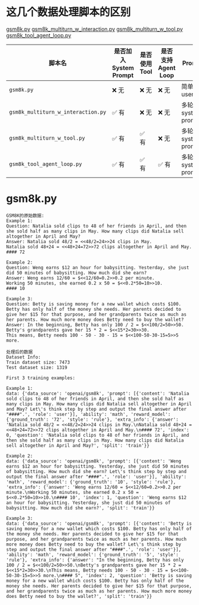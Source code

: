 # 这几个数据处理脚本的区别
[gsm8k.py](..%2Fverl%2Fexamples%2Fdata_preprocess%2Fgsm8k.py)
[gsm8k_multiturn_w_interaction.py](..%2Fverl%2Fexamples%2Fdata_preprocess%2Fgsm8k_multiturn_w_interaction.py)
[gsm8k_multiturn_w_tool.py](..%2Fverl%2Fexamples%2Fdata_preprocess%2Fgsm8k_multiturn_w_tool.py)
[gsm8k_tool_agent_loop.py](..%2Fverl%2Fexamples%2Fdata_preprocess%2Fgsm8k_tool_agent_loop.py)


| 脚本名                                | 是否加入 System Prompt | 是否使用 Tool | 是否支持 Agent Loop | Prompt 类型             | 特殊字段                                                        |
| ---------------------------------- | ------------------ | --------- | --------------- | --------------------- | ----------------------------------------------------------- |
| `gsm8k.py`                         | ❌ 无                | ❌ 无       | ❌ 无             | 简单单轮 user prompt      | 基础版                                                         |
| `gsm8k_multiturn_w_interaction.py` | ✅ 有                | ❌ 无       | ❌ 无             | 多轮 system+user prompt | `interaction_kwargs`                                        |
| `gsm8k_multiturn_w_tool.py`        | ✅ 有                | ✅ 有       | ❌ 无             | 多轮 system+user prompt | `need_tools_kwargs` + `tools_kwargs` + `interaction_kwargs` |
| `gsm8k_tool_agent_loop.py`         | ✅ 有                | ✅ 有       | ✅ 有             | 多轮 system+user prompt | 多了 `agent_name="tool_agent"`                                |


# gsm8k.py
```
GSM8K的原始数据:
Example 1:
Question: Natalia sold clips to 48 of her friends in April, and then she sold half as many clips in May. How many clips did Natalia sell altogether in April and May?
Answer: Natalia sold 48/2 = <<48/2=24>>24 clips in May.
Natalia sold 48+24 = <<48+24=72>>72 clips altogether in April and May.
#### 72

Example 2:
Question: Weng earns $12 an hour for babysitting. Yesterday, she just did 50 minutes of babysitting. How much did she earn?
Answer: Weng earns 12/60 = $<<12/60=0.2>>0.2 per minute.
Working 50 minutes, she earned 0.2 x 50 = $<<0.2*50=10>>10.
#### 10

Example 3:
Question: Betty is saving money for a new wallet which costs $100. Betty has only half of the money she needs. Her parents decided to give her $15 for that purpose, and her grandparents twice as much as her parents. How much more money does Betty need to buy the wallet?
Answer: In the beginning, Betty has only 100 / 2 = $<<100/2=50>>50.
Betty's grandparents gave her 15 * 2 = $<<15*2=30>>30.
This means, Betty needs 100 - 50 - 30 - 15 = $<<100-50-30-15=5>>5 more.

处理后的数据
Dataset Info:
Train dataset size: 7473
Test dataset size: 1319

First 3 training examples:

Example 1:
data: {'data_source': 'openai/gsm8k', 'prompt': [{'content': 'Natalia sold clips to 48 of her friends in April, and then she sold half as many clips in May. How many clips did Natalia sell altogether in April and May? Let\'s think step by step and output the final answer after "####".', 'role': 'user'}], 'ability': 'math', 'reward_model': {'ground_truth': '72', 'style': 'rule'}, 'extra_info': {'answer': 'Natalia sold 48/2 = <<48/2=24>>24 clips in May.\nNatalia sold 48+24 = <<48+24=72>>72 clips altogether in April and May.\n#### 72', 'index': 0, 'question': 'Natalia sold clips to 48 of her friends in April, and then she sold half as many clips in May. How many clips did Natalia sell altogether in April and May?', 'split': 'train'}}

Example 2:
data: {'data_source': 'openai/gsm8k', 'prompt': [{'content': 'Weng earns $12 an hour for babysitting. Yesterday, she just did 50 minutes of babysitting. How much did she earn? Let\'s think step by step and output the final answer after "####".', 'role': 'user'}], 'ability': 'math', 'reward_model': {'ground_truth': '10', 'style': 'rule'}, 'extra_info': {'answer': 'Weng earns 12/60 = $<<12/60=0.2>>0.2 per minute.\nWorking 50 minutes, she earned 0.2 x 50 = $<<0.2*50=10>>10.\n#### 10', 'index': 1, 'question': 'Weng earns $12 an hour for babysitting. Yesterday, she just did 50 minutes of babysitting. How much did she earn?', 'split': 'train'}}

Example 3:
data: {'data_source': 'openai/gsm8k', 'prompt': [{'content': 'Betty is saving money for a new wallet which costs $100. Betty has only half of the money she needs. Her parents decided to give her $15 for that purpose, and her grandparents twice as much as her parents. How much more money does Betty need to buy the wallet? Let\'s think step by step and output the final answer after "####".', 'role': 'user'}], 'ability': 'math', 'reward_model': {'ground_truth': '5', 'style': 'rule'}, 'extra_info': {'answer': "In the beginning, Betty has only 100 / 2 = $<<100/2=50>>50.\nBetty's grandparents gave her 15 * 2 = $<<15*2=30>>30.\nThis means, Betty needs 100 - 50 - 30 - 15 = $<<100-50-30-15=5>>5 more.\n#### 5", 'index': 2, 'question': 'Betty is saving money for a new wallet which costs $100. Betty has only half of the money she needs. Her parents decided to give her $15 for that purpose, and her grandparents twice as much as her parents. How much more money does Betty need to buy the wallet?', 'split': 'train'}}

```
